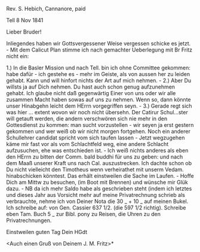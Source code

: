 Rev. S. Hebich, Cannanore, paid

 Tell 8 Nov 1841

Lieber Bruder!

Inliegendes haben wir Gottsvergessener Weise vergessen schicke es jetzt. - Mit dem Calicut Plan stimme ich nach gemachter Ueberlegung mit Br Fritz nicht ein:

1.) In die Basler Mission und nach Tell. bin ich ohne Committee gekommen: habe dafür - ich gestehe es - mehr im Geiste, als von aussen her zu leiden gehabt. Kann und will hinfort nichts der Art auf mich nehmen. - 2.) Aber Du willsts ja auf Dich nehmen. Du hast auch schon genug aufzunehmen gehabt. Ich glaube nicht daß gegenwärtig Einer von uns oder wir alle zusammen Macht haben sowas auf uns zu nehmen. Wenn so, dann könnte unser Hinabgehn leicht dem HErrn vorgegriffen seyn. - 3.) Gerade regt sich was hier ... extent wovon wir noch nicht übersehn. Der Catirur Schul...ster will getauft werden, die andern verschwören sich nie mehr in den Gottesdienst zu kommen: man sucht vorzustellen - wir seyen ja erst gestern gekommen und wer weiß ob wir nicht morgen fortgehen. Noch ein anderer Schullehrer candidat spricht vom sich taufen lassen - Jetzt wegzugehen käme mir fast vor als vom Schlachtfeld weg, eine andere Schlacht aufzusuchen, ehe was entschieden ist. - Ich weiß nichts anderes als eben den HErrn zu bitten der Comm. bald buddhi für uns zu geben: und nach dem Maaß unserer Kraft uns nach Cal. auszustrecken. Ich dachte schon ob Du nicht vielleicht den Timotheus wenn verheirathet mit unserm Vedam. hinabschicken könntest. Das erhält einstweilen die Sache im Laufen. - Hoffe Dich am Mittw zu besuchen, (im Boot mit Brennen) und wünsche mir Glük dazu. - NB da ich mehr Saldo habe als geschrieben steht (indem ich letztes und dieses Jahr aus Vorsicht mehr auf meine Privatrechnung schrieb als verbrauchte, nehme ich von Deiner Nota die 30 _ + 10 _ auf meinen Bukel. Ich schreibe auf: von Gen. Cassier 637 1/2. (die 597 1/2 richtig). Schreibe eben Tam. Buch 5 _ zur Bibl. pony zu Reisen, die Uhren zu den Privatrechnungen.

Einstweilen guten Tag
 Dein HGdt

<Auch einen Gruß von Deinem
 J. M. Fritz>*

